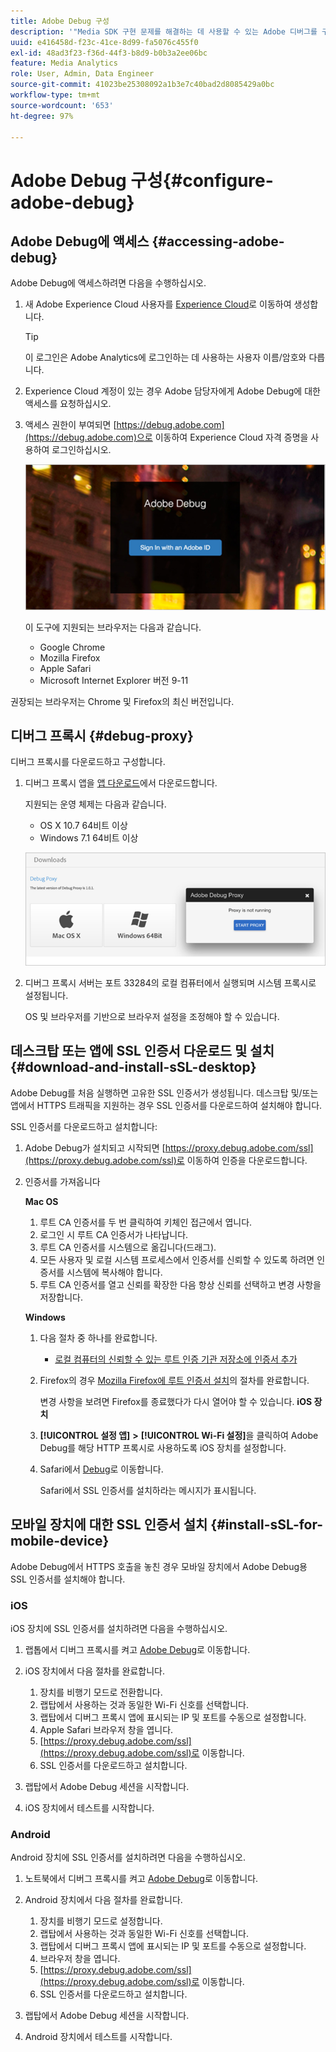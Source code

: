 ```yaml
---
title: Adobe Debug 구성
description: '"Media SDK 구현 문제를 해결하는 데 사용할 수 있는 Adobe 디버그를 구성하는 방법을 알아봅니다."'
uuid: e416458d-f23c-41ce-8d99-fa5076c455f0
exl-id: 48ad3f23-f36d-44f3-b8d9-b0b3a2ee06bc
feature: Media Analytics
role: User, Admin, Data Engineer
source-git-commit: 41023be25308092a1b3e7c40bad2d8085429a0bc
workflow-type: tm+mt
source-wordcount: '653'
ht-degree: 97%

---
```


# Adobe Debug 구성{#configure-adobe-debug}

## Adobe Debug에 액세스 {#accessing-adobe-debug}

Adobe Debug에 액세스하려면 다음을 수행하십시오.

1. 새 Adobe Experience Cloud 사용자를 [Experience Cloud](https://www.marketing.adobe.com/)로 이동하여 생성합니다.

   >[!TIP]
   >
   >이 로그인은 Adobe Analytics에 로그인하는 데 사용하는 사용자 이름/암호와 다릅니다.

1. Experience Cloud 계정이 있는 경우 Adobe 담당자에게 Adobe Debug에 대한 액세스를 요청하십시오.
1. 액세스 권한이 부여되면 [https://debug.adobe.com](https://debug.adobe.com)으로 이동하여 Experience Cloud 자격 증명을 사용하여 로그인하십시오.

   ![](assets/adobe-debug-login.png)

   이 도구에 지원되는 브라우저는 다음과 같습니다.
   * Google Chrome
   * Mozilla Firefox
   * Apple Safari
   * Microsoft Internet Explorer 버전 9-11

권장되는 브라우저는 Chrome 및 Firefox의 최신 버전입니다.

## 디버그 프록시 {#debug-proxy}

디버그 프록시를 다운로드하고 구성합니다.

1. 디버그 프록시 앱을 [앱 다운로드](https://debug.adobe.com/#/downloads)에서 다운로드합니다.

   지원되는 운영 체제는 다음과 같습니다.
   * OS X 10.7 64비트 이상
   * Windows 7.1 64비트 이상

   ![](assets/debug-proxy-app.png)

1. 디버그 프록시 서버는 포트 33284의 로컬 컴퓨터에서 실행되며 시스템 프록시로 설정됩니다.

   OS 및 브라우저를 기반으로 브라우저 설정을 조정해야 할 수 있습니다.

## 데스크탑 또는 앱에 SSL 인증서 다운로드 및 설치 {#download-and-install-sSL-desktop}

Adobe Debug를 처음 실행하면 고유한 SSL 인증서가 생성됩니다. 데스크탑 및/또는 앱에서 HTTPS 트래픽을 지원하는 경우 SSL 인증서를 다운로드하여 설치해야 합니다.

SSL 인증서를 다운로드하고 설치합니다:

1. Adobe Debug가 설치되고 시작되면 [https://proxy.debug.adobe.com/ssl](https://proxy.debug.adobe.com/ssl)로 이동하여 인증을 다운로드합니다.
1. 인증서를 가져옵니다

   **Mac OS**
   1. 루트 CA 인증서를 두 번 클릭하여 키체인 접근에서 엽니다.
   1. 로그인 시 루트 CA 인증서가 나타납니다.
   1. 루트 CA 인증서를 시스템으로 옮깁니다(드래그).
   1. 모든 사용자 및 로컬 시스템 프로세스에서 인증서를 신뢰할 수 있도록 하려면 인증서를 시스템에 복사해야 합니다.
   1. 루트 CA 인증서를 열고 신뢰를 확장한 다음 항상 신뢰를 선택하고 변경 사항을 저장합니다.

   **Windows**
   1. 다음 절차 중 하나를 완료합니다.

      * [로컬 컴퓨터의 신뢰할 수 있는 루트 인증 기관 저장소에 인증서 추가](https://technet.microsoft.com/ko-kr/library/cc754841.aspx#BKMK_addlocal)
   1. Firefox의 경우 [Mozilla Firefox에 루트 인증서 설치](https://wiki.wmtransfer.com/projects/webmoney/wiki/Installing_root_certificate_in_Mozilla_Firefox)의 절차를 완료합니다.

      변경 사항을 보려면 Firefox를 종료했다가 다시 열어야 할 수 있습니다.
   **iOS 장치**
   1. **[!UICONTROL 설정 앱]** **>** **[!UICONTROL Wi-Fi 설정]**&#x200B;을 클릭하여 Adobe Debug를 해당 HTTP 프록시로 사용하도록 iOS 장치를 설정합니다.

   1. Safari에서 [Debug](https://proxy.debug.adobe.com/ssl)로 이동합니다.

      Safari에서 SSL 인증서를 설치하라는 메시지가 표시됩니다.




## 모바일 장치에 대한 SSL 인증서 설치 {#install-sSL-for-mobile-device}

Adobe Debug에서 HTTPS 호출을 놓친 경우 모바일 장치에서 Adobe Debug용 SSL 인증서를 설치해야 합니다.

### iOS

iOS 장치에 SSL 인증서를 설치하려면 다음을 수행하십시오.

1. 랩톱에서 디버그 프록시를 켜고 [Adobe Debug](https://debug.adobe.com)로 이동합니다.
1. iOS 장치에서 다음 절차를 완료합니다.
   1. 장치를 비행기 모드로 전환합니다.
   1. 랩탑에서 사용하는 것과 동일한 Wi-Fi 신호를 선택합니다.
   1. 랩탑에서 디버그 프록시 앱에 표시되는 IP 및 포트를 수동으로 설정합니다.
   1. Apple Safari 브라우저 창을 엽니다.
   1. [https://proxy.debug.adobe.com/ssl](https://proxy.debug.adobe.com/ssl)로 이동합니다.
   1. SSL 인증서를 다운로드하고 설치합니다.

1. 랩탑에서 Adobe Debug 세션을 시작합니다.
1. iOS 장치에서 테스트를 시작합니다.

### Android

Android 장치에 SSL 인증서를 설치하려면 다음을 수행하십시오.

1. 노트북에서 디버그 프록시를 켜고 [Adobe Debug](https://debug.adobe.com)로 이동합니다.
1. Android 장치에서 다음 절차를 완료합니다.
   1. 장치를 비행기 모드로 설정합니다.
   1. 랩탑에서 사용하는 것과 동일한 Wi-Fi 신호를 선택합니다.
   1. 랩탑에서 디버그 프록시 앱에 표시되는 IP 및 포트를 수동으로 설정합니다.
   1. 브라우저 창을 엽니다.
   1. [https://proxy.debug.adobe.com/ssl](https://proxy.debug.adobe.com/ssl)로 이동합니다.
   1. SSL 인증서를 다운로드하고 설치합니다.

1. 랩탑에서 Adobe Debug 세션을 시작합니다.
1. Android 장치에서 테스트를 시작합니다.
